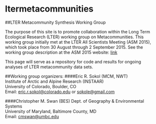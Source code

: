 
# ltermetacommunities
##LTER Metacommunity Synthesis Working Group

The purpose of this site is to promote collaboration within the Long Term Ecological Research (LTER) working group on Metacommunities. This working group initially met at the LTER All Scientists Meeting (ASM 2015), which took place from 30 August through 2 September 2015. See the working group description at the ASM 2015 website:
[link](http://asm2015.lternet.edu/working-groups/using-metacommunity-concept-synthesize-biodiversity-patterns-across-lter-sites)

This page will serve as a repository for code and results for ongoing analyses of LTER metacommunity data sets.

##Working group organizers:
####Eric R. Sokol (MCM, NWT)  
Institute of Arctic and Alpine Research (INSTAAR)  
University of Colorado, Boulder, CO   
Email: eric.r.sokol@colorado.edu or sokole@gmail.com  


####Christopher M. Swan (BES) 
Dept. of Geography & Environmental Systems   
University of Maryland, Baltimore County, MD   
Email: cmswan@umbc.edu  
